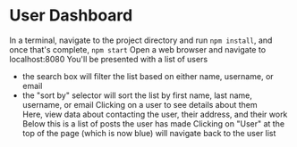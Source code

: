 # User Dashboard

In a terminal, navigate to the project directory and run `npm install`, and once that's complete, `npm start` 
Open a web browser and navigate to localhost:8080
You'll be presented with a list of users
* the search box will filter the list based on either name, username, or email
* the "sort by" selector will sort the list by first name, last name, username, or email
Clicking on a user to see details about them  
Here, view data about contacting the user, their address, and their work
Below this is a list of posts the user has made
Clicking on "User" at the top of the page (which is now blue) will navigate back to the user list
